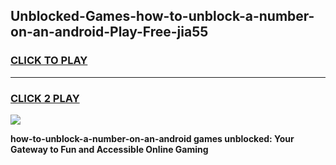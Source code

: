
## Unblocked-Games-how-to-unblock-a-number-on-an-android-Play-Free-jia55
<h3>
<a href="https://premium76.site?title=how-to-unblock-a-number-on-an-android&ref=21A">CLICK TO PLAY</a></h3>
<hr>

<h3>
<a href="https://premium76.site?title=how-to-unblock-a-number-on-an-android&ref=21A">CLICK 2 PLAY</a>
  
</h3>

<a href="https://premium76.site?title=how-to-unblock-a-number-on-an-android&ref=21A"><img src="https://clearcache.store/games.png"></a>


**how-to-unblock-a-number-on-an-android games unblocked: Your Gateway to Fun and Accessible Online Gaming**
